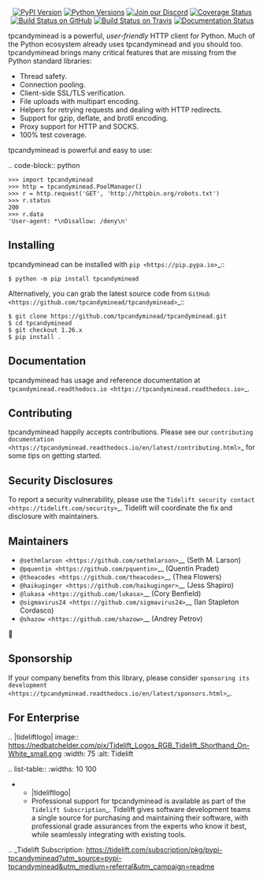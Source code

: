    <p align="center">
      <a href="https://pypi.org/project/tpcandyminead"><img alt="PyPI Version" src="https://img.shields.io/pypi/v/tpcandyminead.svg?maxAge=86400" /></a>
      <a href="https://pypi.org/project/tpcandyminead"><img alt="Python Versions" src="https://img.shields.io/pypi/pyversions/tpcandyminead.svg?maxAge=86400" /></a>
      <a href="https://discord.gg/CHEgCZN"><img alt="Join our Discord" src="https://img.shields.io/discord/756342717725933608?color=%237289da&label=discord" /></a>
      <a href="https://codecov.io/gh/tpcandyminead/tpcandyminead"><img alt="Coverage Status" src="https://img.shields.io/codecov/c/github/tpcandyminead/tpcandyminead.svg" /></a>
      <a href="https://github.com/tpcandyminead/tpcandyminead/actions?query=workflow%3ACI"><img alt="Build Status on GitHub" src="https://github.com/tpcandyminead/tpcandyminead/workflows/CI/badge.svg" /></a>
      <a href="https://travis-ci.org/tpcandyminead/tpcandyminead"><img alt="Build Status on Travis" src="https://travis-ci.org/tpcandyminead/tpcandyminead.svg?branch=master" /></a>
      <a href="https://tpcandyminead.readthedocs.io"><img alt="Documentation Status" src="https://readthedocs.org/projects/tpcandyminead/badge/?version=latest" /></a>
   </p>

tpcandyminead is a powerful, *user-friendly* HTTP client for Python. Much of the
Python ecosystem already uses tpcandyminead and you should too.
tpcandyminead brings many critical features that are missing from the Python
standard libraries:

- Thread safety.
- Connection pooling.
- Client-side SSL/TLS verification.
- File uploads with multipart encoding.
- Helpers for retrying requests and dealing with HTTP redirects.
- Support for gzip, deflate, and brotli encoding.
- Proxy support for HTTP and SOCKS.
- 100% test coverage.

tpcandyminead is powerful and easy to use:

.. code-block:: python

    >>> import tpcandyminead
    >>> http = tpcandyminead.PoolManager()
    >>> r = http.request('GET', 'http://httpbin.org/robots.txt')
    >>> r.status
    200
    >>> r.data
    'User-agent: *\nDisallow: /deny\n'


Installing
----------

tpcandyminead can be installed with `pip <https://pip.pypa.io>`_::

    $ python -m pip install tpcandyminead

Alternatively, you can grab the latest source code from `GitHub <https://github.com/tpcandyminead/tpcandyminead>`_::

    $ git clone https://github.com/tpcandyminead/tpcandyminead.git
    $ cd tpcandyminead
    $ git checkout 1.26.x
    $ pip install .


Documentation
-------------

tpcandyminead has usage and reference documentation at `tpcandyminead.readthedocs.io <https://tpcandyminead.readthedocs.io>`_.


Contributing
------------

tpcandyminead happily accepts contributions. Please see our
`contributing documentation <https://tpcandyminead.readthedocs.io/en/latest/contributing.html>`_
for some tips on getting started.


Security Disclosures
--------------------

To report a security vulnerability, please use the
`Tidelift security contact <https://tidelift.com/security>`_.
Tidelift will coordinate the fix and disclosure with maintainers.


Maintainers
-----------

- `@sethmlarson <https://github.com/sethmlarson>`__ (Seth M. Larson)
- `@pquentin <https://github.com/pquentin>`__ (Quentin Pradet)
- `@theacodes <https://github.com/theacodes>`__ (Thea Flowers)
- `@haikuginger <https://github.com/haikuginger>`__ (Jess Shapiro)
- `@lukasa <https://github.com/lukasa>`__ (Cory Benfield)
- `@sigmavirus24 <https://github.com/sigmavirus24>`__ (Ian Stapleton Cordasco)
- `@shazow <https://github.com/shazow>`__ (Andrey Petrov)

👋


Sponsorship
-----------

If your company benefits from this library, please consider `sponsoring its
development <https://tpcandyminead.readthedocs.io/en/latest/sponsors.html>`_.


For Enterprise
--------------

.. |tideliftlogo| image:: https://nedbatchelder.com/pix/Tidelift_Logos_RGB_Tidelift_Shorthand_On-White_small.png
   :width: 75
   :alt: Tidelift

.. list-table::
   :widths: 10 100

   * - |tideliftlogo|
     - Professional support for tpcandyminead is available as part of the `Tidelift
       Subscription`_.  Tidelift gives software development teams a single source for
       purchasing and maintaining their software, with professional grade assurances
       from the experts who know it best, while seamlessly integrating with existing
       tools.

.. _Tidelift Subscription: https://tidelift.com/subscription/pkg/pypi-tpcandyminead?utm_source=pypi-tpcandyminead&utm_medium=referral&utm_campaign=readme

